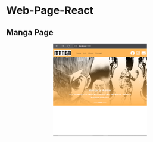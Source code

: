 # Web-Page-React

## Manga Page

<p align="center" width="50%">
    <img width="50%" src="paginaweb.PNG">
</p>
